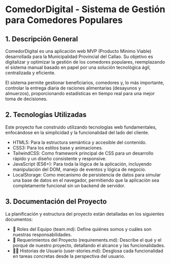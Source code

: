 # ComedorDigital - Sistema de Gestión para Comedores Populares
## 1. Descripción General
ComedorDigital es una aplicación web MVP (Producto Mínimo Viable) desarrollada para la Municipalidad Provincial del Callao. Su objetivo es digitalizar y optimizar la gestión de los comedores populares, reemplazando el sistema manual basado en papel por una solución tecnológica ágil, centralizada y eficiente.
  
El sistema permite gestionar beneficiarios, comedores y, lo más importante, controlar la entrega diaria de raciones alimentarias (desayunos y almuerzos), proporcionando estadísticas en tiempo real para una mejor toma de decisiones.

## 2. Tecnologías Utilizadas
Este proyecto fue construido utilizando tecnologías web fundamentales, enfocándose en la simplicidad y la funcionalidad del lado del cliente.
  * HTML5: Para la estructura semántica y accesible del contenido.
  * CSS3: Para los estilos base y animaciones.
  * TailwindCSS: Como framework principal de CSS para un desarrollo rápido y un diseño consistente y responsive.  
  * JavaScript (ES6+): Para toda la lógica de la aplicación, incluyendo manipulación del DOM, manejo de eventos y lógica de negocio.  
  * LocalStorage: Como mecanismo de persistencia de datos para simular una base de datos en el navegador, permitiendo que la aplicación sea completamente funcional sin un backend de servidor.

## 3. Documentación del Proyecto
La planificación y estructura del proyecto están detalladas en los siguientes documentos:
* 📄 Roles del Equipo (team.md): Define quiénes somos y cuáles son nuestras responsabilidades.
* 🎯 Requerimientos del Proyecto (requirements.md): Describe el qué y el porqué de nuestro proyecto, detallando el alcance y las funcionalidades.
* 🧑‍💻 Historias de Usuario (user-stories.md): Desglosa cada funcionalidad en tareas concretas desde la perspectiva del usuario.
